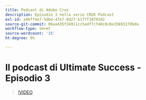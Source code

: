```yaml
---
title: Podcast di Adobe Crux
description: Episodio 3 nella serie CRUX Podcast
exl-id: a4bff4e7-5dbd-47e7-8d27-b177f18793d2
source-git-commit: 06aa435f34911cc5adf7cf40c8c8e15693178bda
workflow-type: tm+mt
source-wordcount: '15'
ht-degree: 0%

---
```


# Il podcast di Ultimate Success - Episodio 3

>[!VIDEO](https://video.tv.adobe.com/v/3428675?quality=12learn=on)
